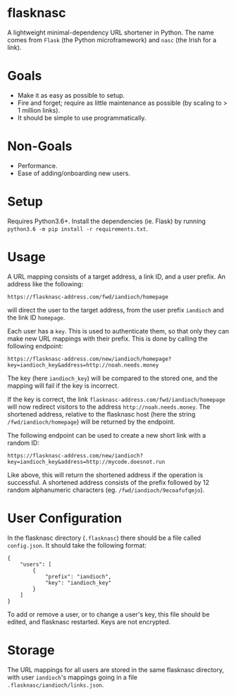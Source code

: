 # flasknasc

A lightweight minimal-dependency URL shortener in Python. The name comes from `Flask` (the Python microframework) and `nasc` (the Irish for a link).

# Goals

- Make it as easy as possible to setup.
- Fire and forget; require as little maintenance as possible (by scaling to > 1 million links).
- It should be simple to use programmatically.

# Non-Goals

- Performance.
- Ease of adding/onboarding new users.

# Setup

Requires Python3.6+. Install the dependencies (ie. Flask) by running `python3.6 -m pip install -r requirements.txt`.

# Usage

A URL mapping consists of a target address, a link ID, and a user prefix. An address like the following:

```
https://flasknasc-address.com/fwd/iandioch/homepage
```

will direct the user to the target address, from the user prefix `iandioch` and the link ID `homepage`.

Each user has a `key`. This is used to authenticate them, so that only they can make new URL mappings with their prefix. This is done by calling the following endpoint:

```
https://flasknasc-address.com/new/iandioch/homepage?key=iandioch_key&address=http://noah.needs.money
```

The key (here `iandioch_key`) will be compared to the stored one, and the mapping will fail if the key is incorrect.

If the key is correct, the link `flasknasc-address.com/fwd/iandioch/homepage` will now redirect visitors to the address `http://noah.needs.money`. The shortened address, relative to the flasknasc host (here the string `/fwd/iandioch/homepage`) will be returned by the endpoint.

The following endpoint can be used to create a new short link with a random ID:

```
https://flasknasc-address.com/new/iandioch?key=iandioch_key&address=http://mycode.doesnot.run
```

Like above, this will return the shortened address if the operation is successful. A shortened address consists of the prefix followed by 12 random alphanumeric characters (eg. `/fwd/iandioch/9ecoafufqmjo`).

# User Configuration

In the flasknasc directory (`.flasknasc`) there should be a file called `config.json`. It should take the following format:

```
{
    "users": [
        {
            "prefix": "iandioch",
            "key": "iandioch_key"
        }
    ]
}
```

To add or remove a user, or to change a user's key, this file should be edited, and flasknasc restarted. Keys are not encrypted.

# Storage

The URL mappings for all users are stored in the same flasknasc directory, with user `iandioch`'s mappings going in a file `.flasknasc/iandioch/links.json`.
